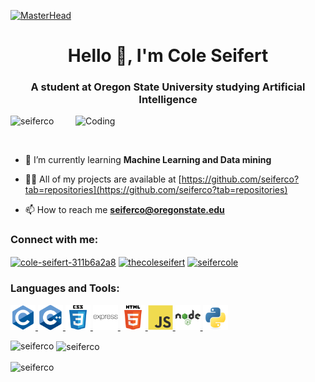 [![MasterHead](https://png.pngtree.com/thumb_back/fw800/back_our/20190622/ourmid/pngtree-purple-flat-space-planet-banner-background-image_229578.jpg)](https://infowithart.com/wp-content/uploads/2019/01/Cover-image.gif)
<h1 align="center">Hello 👋, I'm Cole Seifert</h1>
<h3 align="center">A student at Oregon State University studying Artificial Intelligence</h3>

<img align="right" alt="Coding" width="400" src="https://miro.medium.com/v2/resize:fit:1360/1*VON9gHTrzeHZbHfXsqfzEA.gif">

<p align="left"> <img src="https://komarev.com/ghpvc/?username=seiferco&label=Profile%20views&color=0e75b6&style=flat" alt="seiferco" /> </p>

<p align="left"> <a href="https://twitter.com/" target="blank"><img src="https://img.shields.io/twitter/follow/?logo=twitter&style=for-the-badge" alt="" /></a> </p>

- 🌱 I’m currently learning **Machine Learning and Data mining**

- 👨‍💻 All of my projects are available at [https://github.com/seiferco?tab=repositories](https://github.com/seiferco?tab=repositories)

- 📫 How to reach me **seiferco@oregonstate.edu**

<h3 align="left">Connect with me:</h3>
<p align="left">
<a href="https://linkedin.com/in/cole-seifert-311b6a2a8" target="blank"><img align="center" src="https://raw.githubusercontent.com/rahuldkjain/github-profile-readme-generator/master/src/images/icons/Social/linked-in-alt.svg" alt="cole-seifert-311b6a2a8" height="30" width="40" /></a>
<a href="https://instagram.com/thecoleseifert" target="blank"><img align="center" src="https://raw.githubusercontent.com/rahuldkjain/github-profile-readme-generator/master/src/images/icons/Social/instagram.svg" alt="thecoleseifert" height="30" width="40" /></a>
<a href="https://www.leetcode.com/seifercole" target="blank"><img align="center" src="https://raw.githubusercontent.com/rahuldkjain/github-profile-readme-generator/master/src/images/icons/Social/leet-code.svg" alt="seifercole" height="30" width="40" /></a>
</p>

<h3 align="left">Languages and Tools:</h3>
<p align="left"> <a href="https://www.cprogramming.com/" target="_blank" rel="noreferrer"> <img src="https://raw.githubusercontent.com/devicons/devicon/master/icons/c/c-original.svg" alt="c" width="40" height="40"/> </a> <a href="https://www.w3schools.com/cpp/" target="_blank" rel="noreferrer"> <img src="https://raw.githubusercontent.com/devicons/devicon/master/icons/cplusplus/cplusplus-original.svg" alt="cplusplus" width="40" height="40"/> </a> <a href="https://www.w3schools.com/css/" target="_blank" rel="noreferrer"> <img src="https://raw.githubusercontent.com/devicons/devicon/master/icons/css3/css3-original-wordmark.svg" alt="css3" width="40" height="40"/> </a> <a href="https://expressjs.com" target="_blank" rel="noreferrer"> <img src="https://raw.githubusercontent.com/devicons/devicon/master/icons/express/express-original-wordmark.svg" alt="express" width="40" height="40"/> </a> <a href="https://www.w3.org/html/" target="_blank" rel="noreferrer"> <img src="https://raw.githubusercontent.com/devicons/devicon/master/icons/html5/html5-original-wordmark.svg" alt="html5" width="40" height="40"/> </a> <a href="https://developer.mozilla.org/en-US/docs/Web/JavaScript" target="_blank" rel="noreferrer"> <img src="https://raw.githubusercontent.com/devicons/devicon/master/icons/javascript/javascript-original.svg" alt="javascript" width="40" height="40"/> </a> <a href="https://nodejs.org" target="_blank" rel="noreferrer"> <img src="https://raw.githubusercontent.com/devicons/devicon/master/icons/nodejs/nodejs-original-wordmark.svg" alt="nodejs" width="40" height="40"/> </a> <a href="https://www.python.org" target="_blank" rel="noreferrer"> <img src="https://raw.githubusercontent.com/devicons/devicon/master/icons/python/python-original.svg" alt="python" width="40" height="40"/> </a> </p>

<p><img align="left" src="https://github-readme-stats.vercel.app/api/top-langs?username=seiferco&show_icons=true&locale=en&layout=compact" alt="seiferco" /></p>

<p>&nbsp;<img align="center" src="https://github-readme-stats.vercel.app/api?username=seiferco&show_icons=true&locale=en" alt="seiferco" /></p>

<p><img align="center" src="https://github-readme-streak-stats.herokuapp.com/?user=seiferco&" alt="seiferco" /></p>
